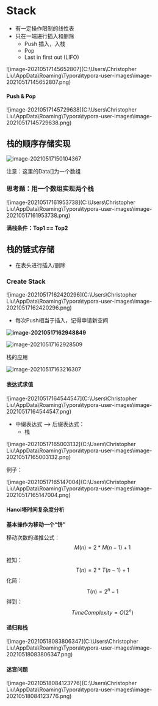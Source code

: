 # Stack

- 有一定操作限制的线性表
- 只在一端进行插入和删除
  - Push 插入，入栈
  - Pop 
  - Last in first out (LIFO)

![image-20210517145652807](C:\Users\Christopher Liu\AppData\Roaming\Typora\typora-user-images\image-20210517145652807.png)

#### Push & Pop

![image-20210517145729638](C:\Users\Christopher Liu\AppData\Roaming\Typora\typora-user-images\image-20210517145729638.png)

## 栈的顺序存储实现

<img src="C:\Users\Christopher Liu\AppData\Roaming\Typora\typora-user-images\image-20210517150104367.png" alt="image-20210517150104367"  />

注意：这里的Data[]为一个数组  

### 思考题：用一个数组实现两个栈

![image-20210517161953738](C:\Users\Christopher Liu\AppData\Roaming\Typora\typora-user-images\image-20210517161953738.png)

**满栈条件：Top1 == Top2**



## 栈的链式存储

* 在表头进行插入/删除

### Create Stack

![image-20210517162420296](C:\Users\Christopher Liu\AppData\Roaming\Typora\typora-user-images\image-20210517162420296.png)

* 每次Push相当于插入，记得申请新空间

**<img src="C:\Users\Christopher Liu\AppData\Roaming\Typora\typora-user-images\image-20210517162948849.png" alt="image-20210517162948849"  />**

<img src="C:\Users\Christopher Liu\AppData\Roaming\Typora\typora-user-images\image-20210517162928509.png" alt="image-20210517162928509"  />

栈的应用

<img src="C:\Users\Christopher Liu\AppData\Roaming\Typora\typora-user-images\image-20210517163216307.png" alt="image-20210517163216307"  />

#### 表达式求值

![image-20210517164544547](C:\Users\Christopher Liu\AppData\Roaming\Typora\typora-user-images\image-20210517164544547.png)

* 中缀表达式 --> 后缀表达式：
  * 栈

![image-20210517165003132](C:\Users\Christopher Liu\AppData\Roaming\Typora\typora-user-images\image-20210517165003132.png)

例子：

![image-20210517165147004](C:\Users\Christopher Liu\AppData\Roaming\Typora\typora-user-images\image-20210517165147004.png)



#### Hanoi塔时间复杂度分析

**基本操作为移动一个“饼”**

移动次数的递推公式：
$$
M(n) = 2*M(n-1)+1
$$


推知：
$$
T(n) = 2*T(n-1)+1
$$
化简：
$$
T(n)=2^n-1
$$
得到：
$$
Time Complexity = O(2^n)
$$

#### 递归和栈

![image-20210518083806347](C:\Users\Christopher Liu\AppData\Roaming\Typora\typora-user-images\image-20210518083806347.png)

#### 迷宫问题

![image-20210518084123776](C:\Users\Christopher Liu\AppData\Roaming\Typora\typora-user-images\image-20210518084123776.png)

